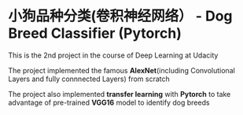 # 小狗品种分类(卷积神经网络） - Dog Breed Classifier (Pytorch)

This is the 2nd project in the course of Deep Learning at Udacity

The project implemented the famous **AlexNet**(including Convolutional Layers and fully connnected Layers) from scratch 

The project also implemented **transfer learning** with **Pytorch** to take advantage of pre-trained **VGG16** model to identify dog breeds
